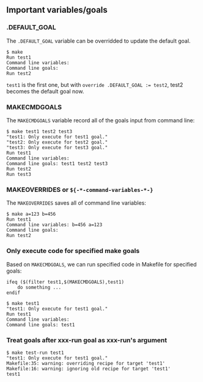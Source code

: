 

## Important variables/goals


### .DEFAULT_GOAL

The `.DEFAULT_GOAL` variable can be overridded to update the default goal.

    $ make
    Run test1
    Command line variables:
    Command line goals:
    Run test2

`test1` is the first one, but with `override .DEFAULT_GOAL := test2`, test2
becomes the default goal now.

### MAKECMDGOALS

The `MAKECMDGOALS` variable record all of the goals input from command line:

    $ make test1 test2 test3
    "test1: Only execute for test1 goal."
    "test2: Only execute for test2 goal."
    "test3: Only execute for test3 goal."
    Run test1
    Command line variables:
    Command line goals: test1 test2 test3
    Run test2
    Run test3

### MAKEOVERRIDES or `${-*-command-variables-*-}`


The `MAKEOVERRIDES` saves all of command line variables:

    $ make a=123 b=456
    Run test1
    Command line variables: b=456 a=123
    Command line goals:
    Run test2

### Only execute code for specified make goals

Based on `MAKECMDGOALS`, we can run specified code in Makefile for specified goals:

    ifeq ($(filter test1,$(MAKECMDGOALS),test1)
        do something ...
    endif

    $ make test1
    "test1: Only execute for test1 goal."
    Run test1
    Command line variables:
    Command line goals: test1

### Treat goals after xxx-run goal as xxx-run's argument

    $ make test-run test1
    "test1: Only execute for test1 goal."
    Makefile:35: warning: overriding recipe for target 'test1'
    Makefile:16: warning: ignoring old recipe for target 'test1'
    test1
